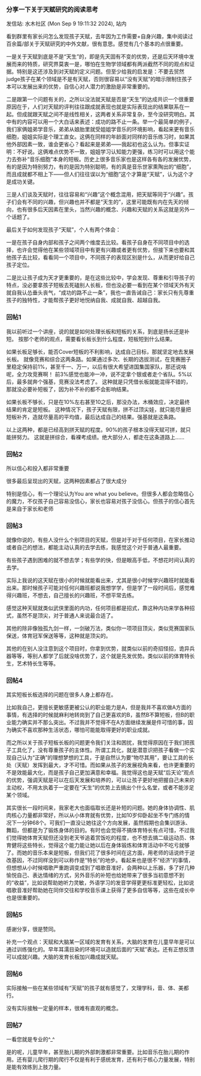 ### 分享一下关于天赋研究的阅读思考

发信站: 水木社区 (Mon Sep  9 19:11:32 2024), 站内
  
看到群里有家长问怎么发现孩子天赋，去年因为工作需要+自身兴趣，集中阅读过百余篇/部关于天赋研究的中外文献，很有意思。感觉有几个基本的点很重要。
  
一是关于天赋到底是不是“天生”的，即是先天固有不变的优势，还是后天环境中发展而来的特质，研究界莫衷一是，哪怕在生物学领域都有两派截然不同的观点和证据。特别是这还涉及到对天赋的定义问题。但至少给我的启发是：不要去贸然judge孩子在某个领域是不是有天赋，否则很容易以“没有天赋”的暗示限制住孩子本可以发展出来的优势，自信心对人潜力的激励是非常重要的。
  
二是跟第一个问题有关的，之所以没法就天赋是否是“天生”的达成共识一个很重要原因在于，人们对天赋的评判往往跟成就表现也就是实际表现出的结果联系在一起。但成就跟天赋之间不是线性相关，这两者关系非常复杂，至今没研究明白。其中有的内容可以用一个大白话来表述：成功的路不止一条。举一个最简单的例子，我们家俩姐弟学音乐，弟弟从娘胎里就受姐姐学音乐的环境影响，看起来更有音乐细胞，姐姐实际是个理工直女。这俩在同样的年龄面对同样的音乐练习时，如果其他外部因素一致，谁会更省心？看起来是弟弟——我起初也这么认为。但事实证明：不好说。这俩难点优势不一致，姐姐学习认知能力更强，练习时可以用这个能力去弥补“音乐细胞”本身的短板。历史上很多音乐家也是这样各有各的发展优势，有的是因为特别努力，有的是因为特别聪明，有的真是音乐世家熏陶出的“细胞”，而且成就都不相上下——但人们往往误以为“细胞”这个才算是“天赋”，认为这个才是成功关键。
  
三是人们谈及天赋时，往往容易和“兴趣”这个概念混用，把天赋等同于“兴趣”。孩子们会有不同的兴趣，但兴趣也并不都是“天生的”，这里可能既有内在先天的倾向，也有很多后天因素在里头，当然兴趣的概念、兴趣和天赋的关系这就是另外一个话题了。
  
最后关于如何发现孩子“天赋”，个人有两个体会：
  
一是在孩子自身内部和孩子之间两个维度去比较。看孩子自身在不同项目中的选择，也许会觉得他在某些领域项目中有更有兴趣或者更有优势，但接下来也要和其他孩子去比较，看看同一个项目中，不同孩子的表现区别是什么，从而更好给自己孩子定位。
  
二是比让孩子成为天才更重要的，是在这些比较中，学会发现、尊重和引导孩子的特点，没必要拿孩子短板去死磕别人长板，但也没必要一看到在某个领域天外有天就自我认怂垂头丧气，“成功的路不止一条”，我也一直告诫自己：家长只有先尊重孩子的独特性，才能帮孩子更好地悦纳自我、成就自我、超越自我。


### 回帖1

我以前听过一个讲座，说的就是如何处理长板和短板的关系，到底是扬长还是补短。
按那个老师的观点，需要看长板长到什么程度，短板短到什么结果。
  
如果长板足够长，能否Cover短板的不利影响，达成自己目标，那就坚定地去发展长板。
就像竞赛和综合这两条路。如果通过多次、长期的选拔测试，在竞赛圈子里稳定保持前1%，甚至千一、万一，以后有很大希望进国集国家队，那还说啥呢，全力攻竞赛啊！
前3%感觉也能冲一冲，说不定拿个银或者走个省队。5%以后，最多就奔个强基，竞赛没法考虑了。
这种就是只凭借长板就能混得不错的，那就没必要补短板了，因为补不补的都不会影响结果。
  
如果长板不够长，只是在10%左右甚至10之后，那没办法，木桶效应，决定最终结果的肯定是短板。
这种情况下，孩子天赋有限，拼不过顶尖娃，就只能尽量把短板补齐，造就尽量高的平均值，最后达成自己的结果。强基就是这条路。
  
以上这两种，都是已经高到拼天赋的程度。90%的孩子根本没得天赋可拼，就只能拼努力。
这就是拼综合，看裸考成绩。绝大部分人，都走在这条道路上……

### 回帖2

所以信心和投入都非常重要


很多最后呈现出的天赋，这两种因素都占了很大成分


特别是信心，有一个理论认为You are what you believe。但很多人都会忽略信心的魔力，不仅孩子自己容易没信心，家长也容易对孩子没信心。但孩子的信心首先是来自于家长和老师


### 回帖3

就像你说的，有些人没什么个别项目的天赋，但是对于对于任何项目，在家长推动或者自己的想法，都能主动认真的去学去练，我感觉这个对于普通人最重要。
  
有些孩子遇到困难的就不想去学；有些学的快，但是眼高手低，不想花时间认真的去学。
  
实际上我说的这天赋在很小的时候就能看出来，尤其是很小时候学兴趣班时就能看出来。那时候孩子可能对任何兴趣班都说我想学学，但是学了一段时间后，感觉难得兴趣班，不想去，自己擅长的兴趣班，不想平常去练。
  
感觉这种天赋就类似武侠里面的内功，任何项目都是招式，靠这种内功来学各种招式，虽然不是顶尖，对于普通人来说最合适了。
  
其他的除非像独孤九剑一样，一剑破万法，类似你一项项目顶尖，类似竞赛国家队保送，体育冠军保送等等，这种就是顶尖的。
  
其他的在别人没注意到这个项目时，你拿到优势，就类似以前的奇招怪招，诡异兵器等等，等别人都学了后就没啥优势了，这个就是先发优势。类似以前的体育特长生，艺术特长生等等。


### 回帖4

其实短板长板选择的问题在很多人身上都存在。
  
比如我自己，更擅长更敏感更被公认的职业能力是A，但是我并不喜欢做A方面的事情，有选择的时候就麻利地转岗到了自己更喜欢的B，虽然B不算短板，但B的职业能力确实并不那么突出。不过我并不觉得不在A方面继续发展是件可惜的事，因为确实不喜欢那种生活状态，哪怕可能能取得更好的职业成就。
  
而之所以关于孩子短板长板的问题更令我们关注和困扰，我觉得原因在于我们把孩子工具化了，没有尊重孩子的主体性。所谓工具化，就是潜意识把孩子看做一个实现自己认为“正确”的理想梦想的工具，于是自然认为要“物尽其用”，要让工具的长处（天赋）发挥到最大，才不可惜。而如果从孩子的发展视角来看，也许更重要的不是效能最大化，而是孩子自己更加满意和幸福。我觉得这也是天赋“后天论”观点的优势，强调天赋是可以在后天发展和培养的，可以让孩子更好地把握自己未来的主动权，不用太执着于一定要在“天生”的优势上去搞出个什么名堂，或者不能涉足某个领域。
  
其实很长一段时间来，我家老大也面临取长还是补短的问题。她的身体协调性、肌肉核心力量都非常好，所以从小体育就有优势，比如10岁仰卧起坐不专门练的情况下一分钟68个。可我们一直没让她往这个方向发展，虽然假期也会集训游泳、舞蹈，但都是为了锻炼身体的目的。有时也会觉得不搞体育特长有点可惜，不过我们觉得她体育天赋但还没到老天爷追着赏饭吃的程度，也不想去搞二级运动员、体育健将这些特长，觉得这个能力能让她以后在身体锻炼和体育活动中不吃亏就够了。而她的音乐本来是短板，但我们花了很多时间在这方面，用老师的话说终于逆改基因，不过同样没到可以称作是“特长”的地步。看起来也是很不“经济”的事情，但想想从小时候唱歌严重跑调变成到了唱歌音准好，会两种以上乐器，多了好几种愉悦自己、表达情绪的方式，另外音乐的补短也给她带来了很多当初意想不到的“收益”，比如说帮助她听力灵敏，外语学习的发音学得更更标准更轻松，比如说唱歌音准好帮助她在同伴交往和学校音乐课上获得了更多自信等等，这些在成长中也是很重要的。

### 回帖5

感谢分享，很是赞同。


补充一个观点：天赋和大脑某一区域的发育有关系，大脑的发育在儿童早年是可以通过训练强化的。早年耳濡目染的环境可以造就后面的“天赋”表达。还有正想反馈可以成就兴趣。大脑的发育长板加兴趣成就天赋。


### 回帖6

实际接触一些在某些领域有“天赋”的孩子就有感觉了，文理学科，音、体、美都行。


没有实际接触一定量的样本，很难有直观的概念。


### 回帖7

一看您就是专业的^_^


是的呢，儿童早年，甚至胎儿期的外部刺激都非常重要。比如音乐在胎儿期的作用。还有婴儿爬行期的爬行不仅是有利于感统发育，还有利于核心力量发展，特别是能有效练到上肢力量。


